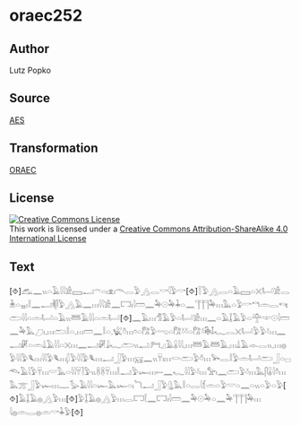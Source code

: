 # oraec252

## Author

Lutz Popko

## Source

[AES](https://github.com/simondschweitzer/aes)

## Transformation

[ORAEC](https://oraec.github.io/)

## License

<a rel="license" href="http://creativecommons.org/licenses/by-sa/4.0/"><img alt="Creative Commons License" style="border-width:0" src="https://i.creativecommons.org/l/by-sa/4.0/88x31.png" /></a><br />This work is licensed under a <a rel="license" href="http://creativecommons.org/licenses/by-sa/4.0/">Creative Commons Attribution-ShareAlike 4.0 International License</a>

## Text

[⯑]𓃹𓈖𓏭𓏏𓄿𓇋𓇋𓀀𓈙𓂝𓍼𓏏𓏤𓁷𓏤𓄭𓂋𓅱𓂻𓂋𓎡𓇋𓅱𓎡[⯑]𓇅𓅱𓂻𓂋𓏏𓄿𓈙𓏏𓏴𓂡𓀀𓂋𓇔𓏏𓈇𓏤𓎛𓈖𓂝𓌞𓋴𓅱𓂻𓄿𓈖𓏥𓇋𓇋𓀀𓈖𓉐𓏤𓇋𓏠𓈖𓅆𓇳𓅆𓇓𓏏𓈖𓊹𓊹𓊹𓅆𓏥𓅓𓏏𓅱𓎡𓎔𓏛𓂋𓄞𓂧𓇋𓇋𓏏𓏛𓂡𓏏𓄿𓏭𓆷𓄿𓇋𓇋𓏏𓏛𓂡[⯑]𓈖𓄿𓏥𓀦𓄿𓅱𓏏𓂡𓀀𓏥𓈖𓏏𓄿𓆼𓄿𓅱𓏏𓊯𓎱𓇳𓇋𓏠𓈖𓅆𓅓𓈔𓏤𓈒𓏥𓂧𓎛𓏏𓈒𓏥𓏠𓈖𓎛𓏏𓈒𓆤𓏊𓏥𓏌𓏏𓀗𓅱𓂸𓏏𓀗𓍱𓍱𓏏𓀗𓍱𓇗𓄤𓆑𓂋𓏴𓂡𓅱𓅱𓍱𓏥𓈖𓂝𓏞𓏏𓏛𓍑𓄿𓇋𓇋𓏏𓏴𓏥𓈖𓂝𓏞𓇍𓆑𓂧𓏭𓂢𓁀𓈎𓄿𓏇𓇋𓇋𓈒𓏥𓆷𓄿𓆷𓄿𓈒𓏥𓍑𓄿𓁹𓂋𓏭𓈒𓏥𓐍𓅱𓇋𓇋𓅱𓆰𓏥𓇋𓇋𓅱𓆰𓏥𓆄𓅱𓇋𓇋𓅱𓆰𓏥𓂝𓃀𓅱𓏥𓄚𓈖𓏭𓄜𓏤𓏥𓎙𓂧𓅱𓏊𓏥𓅨𓂋𓎛𓅱𓏛𓂡𓂧𓃀𓏏𓊌𓆞𓄿𓇋𓅱𓄜𓏥𓎟𓅓𓏏𓇋𓇋𓄜𓍘𓅱𓏭𓋸𓋸𓄜𓏥𓎛𓂝𓅱𓆱𓏥𓍿𓈖𓆑𓇋𓇋𓅱𓍱𓏥𓅡𓏤𓈖𓂧𓅱𓍱𓏥𓅓𓋴𓏇𓇋𓏊𓏥𓅓𓊄𓃀𓅱𓆱𓏥𓊃𓅭𓄿𓇋𓇋𓏏𓆱𓅓𓆱𓏏𓏤𓆓𓂝𓃀𓅱𓊮𓅓𓎛𓏏𓂋𓇋𓆴𓏛𓏏𓅱𓎟𓏏𓈖𓏏𓏭𓏏𓅱𓏏𓅱[⯑]𓄿𓆼𓄿𓐍𓂻𓅱𓏥[⯑]𓅱𓆼𓄿𓐍𓂻𓅱𓏥𓂋𓉐𓌉𓈖𓉐𓏤𓇋𓏠𓈖𓅆𓇳𓅆𓏏𓈖𓅆𓊹𓊹𓊹𓅆𓏥<br>
𓇋𓐍𓏛𓂋𓐍𓏛𓎡𓇓𓅱[⯑]<br>
